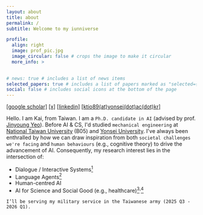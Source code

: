 ```yaml
---
layout: about
title: about
permalink: /
subtitle: Welcome to my iunniverse

profile:
  align: right
  image: prof_pic.jpg
  image_circular: false # crops the image to make it circular
  more_info: >
    

# news: true # includes a list of news items
selected_papers: true # includes a list of papers marked as "selected={true}"
social: false # includes social icons at the bottom of the page
---
```

[[google scholar]](https://scholar.google.com/citations?user=xF6qLHsAAAAJ&hl=en)  [[x]](https://x.com/kaiiunnong)  [[linkedin]](https://www.linkedin.com/in/ktio89/) [[​ktio89(at)yonsei(dot)ac(dot)kr]](https://ktio89.github.io/)

Hello. I am Kai, from Taiwan. I am a `Ph.D. candidate in AI` (advised by prof. [Jinyoung Yeo](https://jinyeo.weebly.com/)). ​​Before AI & CS, I'd studied `mechanical engineering` at [National Taiwan University](https://www.ntu.edu.tw/english/about/about.html) (B05) and [Yonsei University](https://www.yonsei.ac.kr/en_sc/index.jsp).
I've always been enthralled by how we can draw inspiration from both `societal challenges we're facing` and `human behaviours` (e.g., cognitive theory) to drive the advancement of AI. Consequently, my research interest lies in the intersection of:
- Dialogue / Interactive Systems[<sup>1</sup>](https://arxiv.org/abs/2406.10996)
- Language Agents[<sup>2</sup>](https://arxiv.org/abs/2410.13232)
- Human-centred AI 
- AI for Science and Social Good (e.g., healthcare)[<sup>3</sup>](https://arxiv.org/abs/2312.07399)<sup>,</sup>[<sup>4</sup>](https://iovs.arvojournals.org/article.aspx?articleid=2793342)

`I’ll be serving my military service in the Taiwanese army (2025 Q3 - 2026 Q1).`
